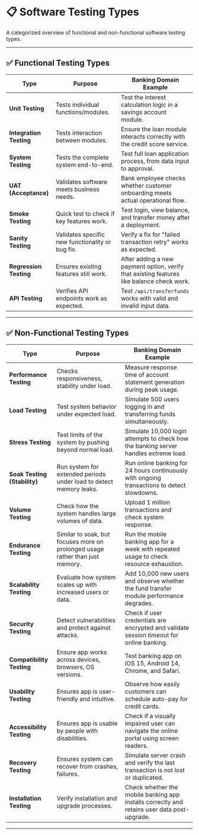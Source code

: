 # 📋 Software Testing Types

A categorized overview of functional and non-functional software testing types.

---

## ✅ Functional Testing Types

| **Type**               | **Purpose**                                      | **Banking Domain Example**                                                                 |
|------------------------|--------------------------------------------------|---------------------------------------------------------------------------------------------|
| **Unit Testing**        | Tests individual functions/modules.              | Test the interest calculation logic in a savings account module.                            |
| **Integration Testing** | Tests interaction between modules.               | Ensure the loan module interacts correctly with the credit score service.                   |
| **System Testing**      | Tests the complete system end-to-end.            | Test full loan application process, from data input to approval.                            |
| **UAT (Acceptance)**    | Validates software meets business needs.         | Bank employee checks whether customer onboarding meets actual operational flow.             |
| **Smoke Testing**       | Quick test to check if key features work.        | Test login, view balance, and transfer money after a deployment.                            |
| **Sanity Testing**      | Validates specific new functionality or bug fix. | Verify a fix for "failed transaction retry" works as expected.                              |
| **Regression Testing**  | Ensures existing features still work.            | After adding a new payment option, verify that existing features like balance check work.   |
| **API Testing**         | Verifies API endpoints work as expected.         | Test `/api/transferfunds` works with valid and invalid input data.                          |

---

## ✅ Non-Functional Testing Types

| **Type**              | **Purpose**                                                                 | **Banking Domain Example**                                                                 |
|-----------------------|-----------------------------------------------------------------------------|---------------------------------------------------------------------------------------------|
| **Performance Testing** | Checks responsiveness, stability under load.                               | Measure response time of account statement generation during peak usage.                    |
| **Load Testing**        | Test system behavior under expected load.                                  | Simulate 500 users logging in and transferring funds simultaneously.                        |
| **Stress Testing**      | Test limits of the system by pushing beyond normal load.                   | Simulate 10,000 login attempts to check how the banking server handles extreme load.        |
| **Soak Testing (Stability)** | Run system for extended periods under load to detect memory leaks.         | Run online banking for 24 hours continuously with ongoing transactions to detect slowdowns. |
| **Volume Testing**      | Check how the system handles large volumes of data.                        | Upload 1 million transactions and check system response.                                    |
| **Endurance Testing**   | Similar to soak, but focuses more on prolonged usage rather than just memory. | Run the mobile banking app for a week with repeated usage to check resource exhaustion.     |
| **Scalability Testing** | Evaluate how system scales up with increased users or data.                | Add 10,000 new users and observe whether the fund transfer module performance degrades.     |
| **Security Testing**    | Detect vulnerabilities and protect against attacks.                        | Check if user credentials are encrypted and validate session timeout for online banking.    |
| **Compatibility Testing** | Ensure app works across devices, browsers, OS versions.                   | Test banking app on iOS 15, Android 14, Chrome, and Safari.                                 |
| **Usability Testing**   | Ensures app is user-friendly and intuitive.                                | Observe how easily customers can schedule auto-pay for credit cards.                        |
| **Accessibility Testing** | Ensures app is usable by people with disabilities.                        | Check if a visually impaired user can navigate the online portal using screen readers.      |
| **Recovery Testing**    | Ensures system can recover from crashes, failures.                         | Simulate server crash and verify the last transaction is not lost or duplicated.            |
| **Installation Testing** | Verify installation and upgrade processes.                               | Check whether the mobile banking app installs correctly and retains user data post-upgrade. |

---
